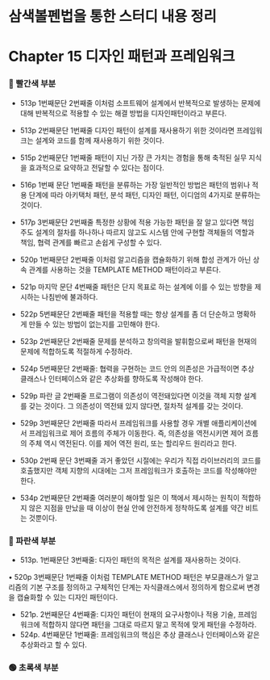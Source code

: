 # 삼색볼펜법을 통한 스터디 내용 정리
# Chapter 15 디자인 패턴과 프레임워크

### 🔴 빨간색 부분
* 513p 1번째문단 2번째줄 이처럼 소프트웨어 설계에서 반복적으로 발생하는 문제에 대해 반복적으로 적용할 수 있는 해결 방법을 디자인패턴이라고 부른다.
* 513p 2번째문단 1번째줄 디자인 패턴이 설계를 재사용하기 위한 것이라면 프레임워크는 설계와 코드를 함께 재사용하기 위한 것이다.
* 515p 2번째문단 1번째줄 패턴이 지닌 가장 큰 가치는 경험을 통해 축적된 실무 지식을 효과적으로 요약하고 전달할 수 있다는 점이다.
* 516p 1번째 문단 1번째줄 패턴을 분류하는 가장 일반적인 방법은 패턴의 범위나 적용 단계에 따라 아키택처 패턴, 분석 패턴, 디자인 패턴, 이디엄의 4가지로 분류하는 것이다. 

* 517p 3번째문단 2번째줄 특정한 상황에 적용 가능한 패턴을 잘 알고 있다면 책임 주도 설계의 절차를 하나하나 따르지 않고도 시스템 안에 구현할 객체들의 역할과 책임, 협력 관계를 빠르고 손쉽게 구성할 수 있다.
* 520p 1번째문단 2번째줄 이처럼 알고리즘을 캡슐화하기 위해 합성 관계가 아닌 상속 관계를 사용하는 것을 TEMPLATE METHOD 패턴이라고 부른다.
* 521p 마지막 문단 4번째줄 패턴은 단지 목표로 하는 설계에 이를 수 있는 방향을 제시하는 나침반에 불과하다. 
* 522p 5번째문단 2번째줄 패턴을 적용할 때는 항상 설계를 좀 더 단순하고 명확하게 만들 수 있는 방법이 없는지를 고민해야 한다.
* 523p 2번째문단 2번째줄 문제를 분석하고 창의력을 발휘함으로써 패턴을 현재의 문제에 적합하도록 적절하게 수정하라.
* 524p 5번째문단 2번째줄: 협력을 구현하는 코드 안의 의존성은 가급적이면 추상 클래스나 인터페이스와 같은 추상화를 향하도록 작성해야 한다.
* 529p 파란 글 2번째줄 프로그램이 의존성이 역전돼있다면 이것을 객체 지향 설계를 갖는 것이다. 그 의존성이 역전돼 있지 않다면, 절차적 설계를 갖는 것이다.
* 529p 3번째문단 2번째줄 따라서 프레임워크를 사용할 경우 개별 애플리케이션에서 프레임워크로 제어 흐름의 주체가 이동한다. 즉, 의존성을 역전시키면 제어 흐름의 주체 역시 역전된다. 이를 제어 역전 원리, 또는 할리우드 원리라고 한다.
* 530p 2번째 문단 3번째줄 과거 좋았던 시절에는 우리가 직접 라이브러리의 코드를 호출했지만 객체 지향의 시대에는 그저 프레임워크가 호출하는 코드를 작성해야만 한다.
* 534p 2번째문단 2번째줄 여러분이 해야할 일은 이 책에서 제시하는 원칙이 적합하지 않은 지점을 만났을 때 이상이 현실 안에 안전하게 정착하도록 설계를 약간 비트는 것뿐이다.
### 🔵 파란색 부분

- 513p. 1번째문단 3번째줄: 디자인 패턴의 목적은 설계를 재사용하는 것이다.

•	520p 3번째문단 1번째줄 이처럼 TEMPLATE METHOD 패턴은 부모클래스가 알고리즘의 기본 구조를 정의하고 구체적인 단계는 자식클래스에서 정의하게 함으로써 변경을 캡슐화할 수 있는 디자인 패턴이다.


- 521p. 2번째문단 4번째줄: 디자인 패턴이 현재의 요구사항이나 적용 기술, 프레임워크에 적합하지 않다면 패턴을 그대로 따르지 말고 목적에 맞게 패턴을 수정하라.
- 524p. 4번째문단 1번째줄: 프레임워크의 핵심은 추상 클래스나 인터페이스와 같은 추상화라고 할 수 있다.

### 🟢 초록색 부분

